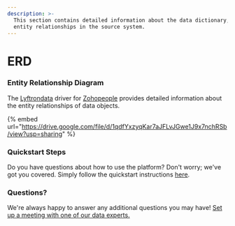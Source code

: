 ```yaml
---
description: >-
  This section contains detailed information about the data dictionary, and
  entity relationships in the source system.
---
```


# ERD

### Entity Relationship Diagram

The [Lyftrondata](https://www.lyftrondata.com/) driver for [Zohopeople](https://www.lyftrondata.com/integration/finance-analytics/zoho-people//) provides detailed information about the entity relationships of data objects.

{% embed url="https://drive.google.com/file/d/1qdfYxzyqKar7aJFLvJGwe1J9x7nchRSb/view?usp=sharing" %}

### Quickstart Steps

Do you have questions about how to use the platform? Don't worry; we've got you covered. Simply follow the quickstart instructions [here](../README.md).

### Questions? <a href="#questions" id="questions"></a>

We're always happy to answer any additional questions you may have! [Set up a meeting with one of our data experts.](https://www.lyftrondata.com/book-a-meeting/)

